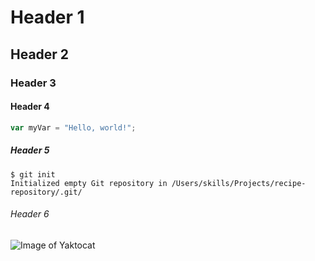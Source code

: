# Header 1
## Header 2
### Header 3
#### Header 4
``` javascript
var myVar = "Hello, world!";
```
##### Header 5
```
$ git init
Initialized empty Git repository in /Users/skills/Projects/recipe-repository/.git/
```
###### Header 6
![Image of Yaktocat](https://octodex.github.com/images/yaktocat.png)
